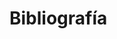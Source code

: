 Bibliografía
============

[^1]: http://www.gradeworkinggroup.org/ revisado el 8 de febrero 2012 

[^2]: Gordon Guyatt, David Gutterman, Michael H. Baumann, Doreen Addrizzo-Harris, Elaine M. Hylek, Barbara Phillips, Gary Raskob, Sandra Grading Strength of Recommendations and Quality of Evidence in Clinical Guidelines : Report From an American College of Chest Physicians Task Force, , Chest 2006;129; 174-181 

[^3]: Guyatt G, Oxman AD, Akl E, Kunz R, Vist G, Brozek J, Norris S, Falck-Ytter Y, Glasziou P, Debeer H, Jaeschke R, Rind D, Meerpohl J, Dahm P, Schünemann HJ. GRADE guidelines 1. IntroductionGRADE evidence profiles and summary of findings tables. J Clin Epidemiol. 2011 Jan 3 

[^4]: Balshem H, Helfand M, Schunemann HJ, Oxman AD, Kunz R, Brozek J, Vist GE, Falck-Ytter Y, Meerpohl J, Norris S, Guyatt GH. GRADE guidelines 3: rating the quality of evidence - introduction. J Clin Epidemiol. 2011 Jan 6 

[^5]: Harper SA, Bradley JS, Englund JA, et al. Seasonal influenza in adults and children—diagnosis, treatment, chemoprophylaxis, and institutional outbreak management: clinical practice guidelines of the Infectious Diseases Society of America. Clin Infect Dis 2009;48:1003–32. 

[^6]: Bautista E, Chotpitayasunondh T, Gao Z, et al. Clinical aspects of pandemic 2009 influenza A (H1N1) virus infection. N Engl J Med 2010;362:1708–19. 

[^7]: Centers for Disease Control and Prevention. Antiviral Agents for the Treatment and Chemoprophylaxis of InfluenzaRecommendations of the Advisory Committee on Immunization Practices.MMWR2011;60(No. RR-1: 

[^8]: CDC. Updated interim recommendations for the use of antiviral medications in the treatment and prevention of influenza for the 2009–10 season. Atlanta, GA: US Department of Health and Human Services, CDC; 2009. Available at http://www.cdc.gov/H1N1flu/recommendations. htm 

[^9]: Jefferson T, Del Mar C, Dooley L, Ferroni E et al,,Physical interventions to interrupt or reduce the spread of respiratory viruses: systematic review BMJ 2009;339:b3675 

[^10]: Monto AS, Robinson DP, Herlocher ML, et al. Zanamivir in the prevention of influenza among healthy adults: a randomized controlled trial. JAMA 1999;282:31–5

[^11]: Hayden FG, Atmar RL, Schilling M, et al. Use of the selective oral neuraminidase inhibitor oseltamivir to prevent influenza. N Engl J Med 1999;341:1336–43. 

[^12]: Hayden FG, Gubareva LV, Monto AS, et al. Inhaled zanamivir for the prevention of influenza in families. Zanamivir Family Study Group. N Engl J Med 2000;343:1282–9. 

[^13]: Welliver R, Monto AS, Carewicz O, et al. Effectiveness of oseltamivir in preventing influenza in household contacts: a randomized controlled trial. JAMA 2001;285:748–54.

[^14]: Monto AS, Webster A, Keene O. Randomized, placebo-controlled studies of inhaled zanamivir in the treatment of influenza A and B: pooled efficacy analysis. J Antimicrob Chemother 1999;44(Suppl B):23–9. 

[^15]: Monto AS, Pichichero ME, Blanckenberg SJ, et al. Zanamivir prophylaxis: an effective strategy for the prevention of influenza types A and B within households. J Infect Dis 2002;186:1582–8. 

[^16]: Bowles SK, Lee W, Simor AE, et al. Use of oseltamivir during influenza outbreaks in Ontario nursing homes, 1999–2000. J Am Geriatr Soc 2002;50:608–16 

[^17]: Association of Medical Microbiology and Infectious Disease Canada: The Use of Antiviral Drugs for Influenza: Guidance for Practitioners 2011-2012 

[^18]: Cowling BJ, Chan KH, Fang VJ, et al. Comparative epidemiology of pandemic and seasonal influenza A in households. N Engl J Med 2010;362:2175–84. 

[^19]: Cox NJ, Subbarao K. Influenza. Lancet 1999;354:1277–82 

[^20]: CDC. Seasonal Influenza Available http://www.cdc.gov/flu/about/disease/index.htm 

[^21]: Cowling BJ, Fang VJ, Riley S, et al. Estimation of the serial interval of influenza. Epidemiology 2009;20:344–7. 

[^22]: Committee on Infectious Diseases, Recommendations for Prevention and Control of Influenza in Children, 2011- 2012, Pediatrics 2011;128;813; originally published online September 2, 2011 

[^23]: http://www.cdc.gov/flu revisado el 2 de febrero 2012 

[^24]: Fuente de datos DEIS Minsal, analizado por Depto de Enfermedades Transmisibles. DIPRECE. Ministerio de Salud 

[^25]: Dabanch J, Perret C, Nájera M, González C, Guerrero A, Olea A, Fasce R, Morales C, Vega J,Age as Risk Factor for Death from Pandemic (H1N1) 2009, Chile Emerging Infectious Diseases, Vol. 17, No. 7, July 2011 

[^26]: Gentile A, Baki J, Russ C, Ruvinsky S et al, Estudio de las enfermedades respiratorias por virus Influenza A H1N1 (pH1N1) en niños internados durante el año de la pandemia, Arch Argent Pediatr 2011;109(3):198-203

[^27]: Torres J, O’Ryan M, Herve B, Espinoza R, Acuña G, Mañalich J, Chomalí M, Impact of the Novel Influenza A (H1N1)during the 2009 Autumn-Winter Season in a Large Hospital Setting in Santiago, Chile, CID 2010:50 (15 March) 

[^28]: Informe de Influenza Semana Epidemiológica 1 a 52 de 2011 (2 de enero al 31 de diciembre). h t tp: / /epi .mi n s a l . c l /epi / h tml /bolet s / repor tes / I n f l uen z a / I n formeI n f l uen z a S E522011.pdf Revisado el 8 de febrero 2012

[^29]: Health Protection Services. HPA guidance on use of antiviral agents for the treatment and prophylaxis of influenza, 2011-12. Version 3. Health Protection Agency 2011 

[^30]: Normativa de vigilancia y control MINSAL: Circular B 51/20 del 14 Mayo 2010 

[^31]: Nicholson KG. Clinical features of influenza. Semin Respir Infect 1992;7:26–37. 

[^32]: Dawood FS, Jain S, Finelli L, et al. Emergence of a novel swine-origin influenza A (H1N1) virus in humans. N Engl J Med 2009;360:2605–15 

[^33]: Decreto Nº158/04 Reglamento sobre notificación de Enfermedades Transmisibles de Declaración Obligatoria, MINSAL 2005 

[^34]: Guía de vigilancia intensificada de las Infecciones Respiratorias Agudas Graves (IRAG) MINSAL. http://epi.minsal.cl/epi/html/bolets/reportes/Influenza/Guia_de_Vigilancia_Intensificaca_ de_las_IRA_junio2011.pdf 

[^35]: Jefferson T, Jones MA, Doshi P, Del Mar CB, Heneghan CJ, Hama R, Thompson MJ. Neuraminidase inhibitors for preventing and treating influenza in healthy adults and children. Cochrane Database of Systematic Reviews 2012, Issue 1. Art. No.: CD008965. DOI: 10.1002/14651858. CD008965.pub3. 

[^36]: Roche Laboratories Inc. Tamiflu (oseltamivir phosphate) capsules and oral suspension [package insert]:. Nutley, NJ: Roche laboratories, Inc.; 2009. 

[^37]: Glaxo Wellcome Inc. Relenza (zanimivir for inhalation) [Package insert]:. Research Triangle Park, NC: Glaxo Wellcome, Inc.; 2009. 

[^38]: Wang K, Shun-Shin M, Gill P, Perera R, Harnden A. Neuraminidase inhibitors for preventing and treating influenza inchildren. Cochrane Database of Systematic Reviews 2012, Issue 1. Art. No.: CD002744. DOI: 0.1002/14651858.CD002744.pub3. 

[^39]: Instituto de Salud Pública de Chile N° Registro ISP: F-2387/09 http://200.68.11.21/ RegistrosISP/fiFichaProducto.asp?RegistroISP=F-2387/09 revisado el 6 de febrero 2012 

[^40]: Circular Nº07 “Medidas de prevención y control de infecciones asociadas a la atención en salud en pacientes hospitalizados con influenza” MINSAL20 Agosto 2009 

[^41]: Vu D, Peck AJ, Nichols WG, et al. Safety and tolerability of oseltamivir prophylaxis in hematopoietic stem cell transplant recipients: a retrospective case-control study. Clin Infect Dis 2007;45:187–93.

[^42]: Prevention and control of Influenza (ACIP) CDC ; MMWR 2008 Aug 8 , 57
